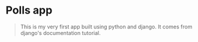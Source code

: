 # Polls app

> This is my very first app built using python and django. It comes from django's documentation tutorial.